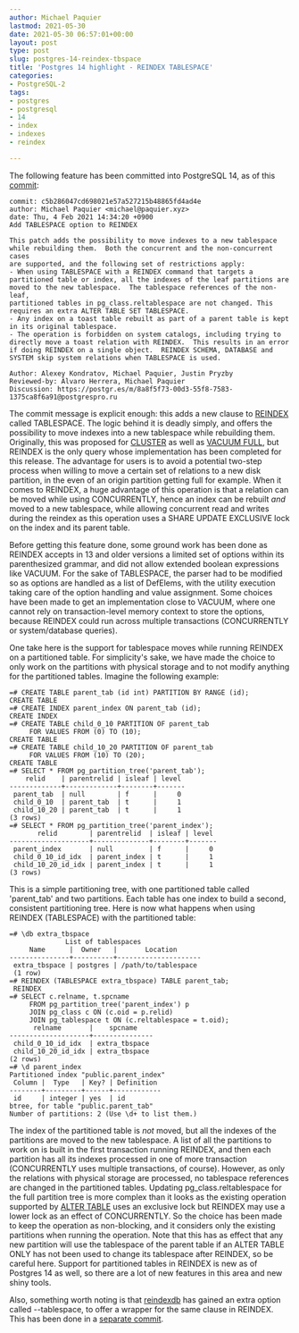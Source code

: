 ```yaml
---
author: Michael Paquier
lastmod: 2021-05-30
date: 2021-05-30 06:57:01+00:00
layout: post
type: post
slug: postgres-14-reindex-tbspace
title: 'Postgres 14 highlight - REINDEX TABLESPACE'
categories:
- PostgreSQL-2
tags:
- postgres
- postgresql
- 14
- index
- indexes
- reindex

---
```


The following feature has been committed into PostgreSQL 14, as of this
[commit](https://git.postgresql.org/gitweb/?p=postgresql.git;a=commit;h=c5b28604):

    commit: c5b286047cd698021e57a527215b48865fd4ad4e
    author: Michael Paquier <michael@paquier.xyz>
    date: Thu, 4 Feb 2021 14:34:20 +0900
    Add TABLESPACE option to REINDEX

    This patch adds the possibility to move indexes to a new tablespace
    while rebuilding them.  Both the concurrent and the non-concurrent cases
    are supported, and the following set of restrictions apply:
    - When using TABLESPACE with a REINDEX command that targets a
    partitioned table or index, all the indexes of the leaf partitions are
    moved to the new tablespace.  The tablespace references of the non-leaf,
    partitioned tables in pg_class.reltablespace are not changed. This
    requires an extra ALTER TABLE SET TABLESPACE.
    - Any index on a toast table rebuilt as part of a parent table is kept
    in its original tablespace.
    - The operation is forbidden on system catalogs, including trying to
    directly move a toast relation with REINDEX.  This results in an error
    if doing REINDEX on a single object.  REINDEX SCHEMA, DATABASE and
    SYSTEM skip system relations when TABLESPACE is used.

    Author: Alexey Kondratov, Michael Paquier, Justin Pryzby
    Reviewed-by: Álvaro Herrera, Michael Paquier
    Discussion: https://postgr.es/m/8a8f5f73-00d3-55f8-7583-1375ca8f6a91@postgrespro.ru

The commit message is explicit enough: this adds a new clause to
[REINDEX](https://www.postgresql.org/docs/devel/sql-reindex.html) called
TABLESPACE.  The logic behind it is deadly simply, and offers the possibility
to move indexes into a new tablespace while rebuilding them.  Originally, this
was proposed for [CLUSTER](https://www.postgresql.org/docs/devel/sql-cluster.html)
as well as [VACUUM FULL](https://www.postgresql.org/docs/devel/sql-vacuum.html),
but REINDEX is the only query whose implementation has been completed for
this release.  The advantage for users is to avoid a potential two-step
process when willing to move a certain set of relations to a new disk
partition, in the even of an origin partition getting full for example.  When
it comes to REINDEX, a huge advantage of this operation is that a relation
can be moved while using CONCURRENTLY, hence an index can be rebuilt *and*
moved to a new tablespace, while allowing concurrent read and writes
during the reindex as this operation uses a SHARE UPDATE EXCLUSIVE lock
on the index and its parent table.

Before getting this feature done, some ground work has been done as REINDEX
accepts in 13 and older versions a limited set of options within its
parenthesized grammar, and did not allow extended boolean expressions
like VACUUM.  For the sake of TABLESPACE, the parser had to be modified
so as options are handled as a list of DefElems, with the utility execution
taking care of the option handling and value assignment.  Some choices have
been made to get an implementation close to VACUUM, where one cannot rely
on transaction-level memory context to store the options, because REINDEX
could run across multiple transactions (CONCURRENTLY or system/database
queries).

One take here is the support for tablespace moves while running REINDEX on
a partitioned table.  For simplicity's sake, we have made the choice to only
work on the partitions with physical storage and to not modify anything for
the partitioned tables.  Imagine the following example:

    =# CREATE TABLE parent_tab (id int) PARTITION BY RANGE (id);
    CREATE TABLE
    =# CREATE INDEX parent_index ON parent_tab (id);
    CREATE INDEX
    =# CREATE TABLE child_0_10 PARTITION OF parent_tab
         FOR VALUES FROM (0) TO (10);
    CREATE TABLE
    =# CREATE TABLE child_10_20 PARTITION OF parent_tab
         FOR VALUES FROM (10) TO (20);
    CREATE TABLE
    =# SELECT * FROM pg_partition_tree('parent_tab');
        relid    | parentrelid | isleaf | level
    -------------+-------------+--------+-------
     parent_tab  | null        | f      |     0
     child_0_10  | parent_tab  | t      |     1
     child_10_20 | parent_tab  | t      |     1
    (3 rows)
    =# SELECT * FROM pg_partition_tree('parent_index');
           relid        | parentrelid  | isleaf | level
    --------------------+--------------+--------+-------
     parent_index       | null         | f      |     0
     child_0_10_id_idx  | parent_index | t      |     1
     child_10_20_id_idx | parent_index | t      |     1
    (3 rows)

This is a simple partitioning tree, with one partitioned table called
'parent\_tab' and two partitions.  Each table has one index to build a
second, consistent partitioning tree.  Here is now what happens when
using REINDEX (TABLESPACE) with the partitioned table:

    =# \db extra_tbspace
                  List of tablespaces
         Name      |  Owner   |       Location
    ---------------+----------+---------------------
     extra_tbspace | postgres | /path/to/tablespace
     (1 row)
    =# REINDEX (TABLESPACE extra_tbspace) TABLE parent_tab;
     REINDEX
    =# SELECT c.relname, t.spcname
         FROM pg_partition_tree('parent_index') p
         JOIN pg_class c ON (c.oid = p.relid)
         JOIN pg_tablespace t ON (c.reltablespace = t.oid);
          relname       |    spcname
    --------------------+---------------
     child_0_10_id_idx  | extra_tbspace
     child_10_20_id_idx | extra_tbspace
    (2 rows)
	=# \d parent_index
    Partitioned index "public.parent_index"
     Column |  Type   | Key? | Definition
    --------+---------+------+------------
     id     | integer | yes  | id
    btree, for table "public.parent_tab"
    Number of partitions: 2 (Use \d+ to list them.)

The index of the partitioned table is *not* moved, but all the indexes of
the partitions are moved to the new tablespace.  A list of all the
partitions to work on is built in the first transaction running REINDEX,
and then each partition has all its indexes processed in one of more
transaction (CONCURRENTLY uses multiple transactions, of course).  However,
as only the relations with physical storage are processed, no tablespace
references are changed in the partitioned tables.  Updating
pg\_class.reltablespace for the full partition tree is more complex than
it looks as the existing operation supported by
[ALTER TABLE](https://www.postgresql.org/docs/devel/sql-altertable.html)
uses an exclusive lock but REINDEX may use a lower lock as an effect of
CONCURRENTLY.  So the choice has been made to keep the operation as
non-blocking, and it considers only the existing partitions when running
the operation.  Note that this has as effect that any new partition will
use the tablespace of the parent table if an ALTER TABLE ONLY has not
been used to change its tablespace after REINDEX, so be careful here.
Support for partitioned tables in REINDEX is new as of Postgres 14 as
well, so there are a lot of new features in this area and new shiny tools.

Also, something worth noting is that
[reindexdb](https://postgr.es/m/8a8f5f73-00d3-55f8-7583-1375ca8f6a91@postgrespro.ru)
has gained an extra option called --tablespace, to offer a wrapper for the
same clause in REINDEX.  This has been done in a
[separate commit](https://git.postgresql.org/gitweb/?p=postgresql.git;a=commit;h=57e6db706e81fd2609fa385677e6ae72471822fe).
